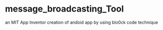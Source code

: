 # message_broadcasting_Tool
an MIT App Inventor creation of andoid app by using blo0ck code technique
